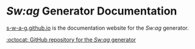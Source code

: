 # _Sw:ag_ Generator Documentation

[s-w-a-g.github.io](s-w-a-g.github.io) is the documentation website for the _Sw:ag_ generator.

[:octocat: GitHub repository for the _Sw:ag_ generator](https://github.com/s-w-a-g/swag-generator)
